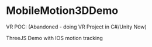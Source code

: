 # MobileMotion3DDemo
VR POC: (Abandoned - doing VR Project in C#/Unity Now)

ThreeJS Demo with IOS motion tracking

